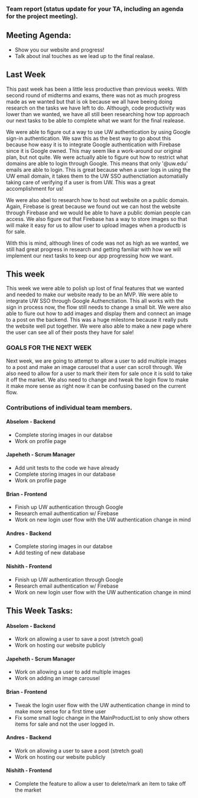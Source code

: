 ### Team report (status update for your TA, including an agenda for the project meeting).

## Meeting Agenda:

- Show you our website and progress!
- Talk about inal touches as we lead up to the final realase.

## Last Week
This past week has been a little less productive than previous weeks. With second round of midterms and exams, there was not as much progress made as we wanted
but that is ok because we all have beeing doing research on the tasks we have left to do. Although, code productivity was lower than we wanted, we have all still been
researching how top approach our next tasks to be able to complete what we want for the final realease.

We were able to figure out a way to use UW authentication by using Google sign-in authentication. We saw this as the best way to go about this because how easy it is
to integrate Google authentication with Firebase since it is Google owned. This may seem like a work-around our original plan, but not quite. We were actually able to
figure out how to restrict what domains are able to login through Google. This means that only '@uw.edu' emails are able to login. This is great because when a user logs
in using the UW email domain, it takes them to the UW SSO authenctiation automatially taking care of verifying if a user is from UW. This was a great accomplishment for us!

We were also abel to research how to host out website on a public domain. Again, Firebase is great because we found out we can host the website through Firebase and we
would be able to have a public domian people can access. We also figure out that Firebase has a way to store images so that will make it easy for us to allow user to upload 
images when a productb is for sale.

With this is mind, although lines of code was not as high as we wanted, we still had great progress in research and getting familiar with how we will implement our next
tasks to keep our app progressing how we want.

## This week

This week we were able to polish up lost of final features that we wanted and needed to make our website ready to be an MVP. We were able to integrate UW SSO
through Google Authenctiation. This all works with the sign in process now, the flow still needs to change a small bit. We were also able to fiure out how to 
add images and display them and connect an image to a post on the backend. This was a huge milestone because it really puts the website well put together.
We were also able to make a new page where the user can see all of their posts they have for sale!



### GOALS FOR THE NEXT WEEK
Next week, we are going to attempt to allow a user to add multiple images to a post and make an image carousel that a user can scroll through. We also need
to allow for a user to mark their item for sale once it is sold to take it off the market. We also need to change and tweak the login flow to make it make 
more sense as right now it can be confusing based on the current flow. 


### Contributions of individual team members.

#### Abselom - Backend
- Complete storing images in our databse
- Work on profile page

#### Japeheth - Scrum Manager
- Add unit tests to the code we have already
- Complete storing images in our database
- Work on profile page

#### Brian - Frontend
- Finish up UW authentication through Google
- Research email authentication w/ Firebase
- Work on new login user flow with the UW authentication change in mind

#### Andres - Backend
- Complete storing images in our databse
- Add testing of new database

#### Nishith - Frontend
- Finish up UW authentication through Google
- Research email authentication w/ Firebase
- Work on new login user flow with the UW authentication change in mind



## This Week Tasks:

#### Abselom - Backend
- Work on allowing a user to save a post (stretch goal)
- Work on hosting our website publicly

#### Japeheth - Scrum Manager
- Work on allowing a user to add multiple images
- Work on adding an image carousel

#### Brian - Frontend
- Tweak the login user flow with the UW authentication change in mind to make more sense for a first time user
- Fix some small logic change in the MainProductList to only show others items for sale and not the user logged in.

#### Andres - Backend
- Work on allowing a user to save a post (stretch goal)
- Work on hosting our website publicly

#### Nishith - Frontend
- Complete the feature to allow a user to delete/mark an item to take off the market

